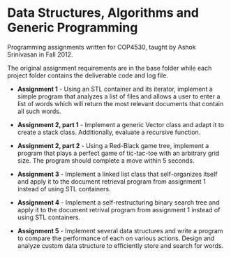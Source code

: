 # Data Structures, Algorithms and Generic Programming

Programming assignments written for COP4530, taught by Ashok Srinivasan in Fall 2012.

The original assignment requirements are in the base folder while each project folder contains the deliverable code and log file.

* **Assignment 1** - Using an STL container and its iterator, implement a simple program that analyzes a list of files and allows a user to enter a list of words which will return the most relevant documents that contain all such words.

* **Assignment 2, part 1** - Implement a generic Vector class and adapt it to create a stack class. Additionally, evaluate a recursive function.

* **Assignment 2, part 2** - Using a Red-Black game tree, implement a program that plays a perfect game of tic-tac-toe with an arbitrary grid size. The program should complete a move within 5 seconds.

* **Assignment 3** - Implement a linked list class that self-organizes itself and apply it to the document retrieval program from assignment 1 instead of using STL containers.

* **Assignment 4** - Implement a self-restructuring binary search tree and apply it to the document retrival program from assignment 1 instead of using STL containers.

* **Assignment 5** - Implement several data structures and write a program to compare the performance of each on various actions. Design and analyze custom data structure to efficiently store and search for words.